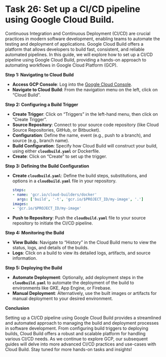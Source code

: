 # Task 26: Set up a CI/CD pipeline using Google Cloud Build.

Continuous Integration and Continuous Deployment (CI/CD) are crucial practices in modern software development, enabling teams to automate the testing and deployment of applications. Google Cloud Build offers a platform that allows developers to build fast, consistent, and reliable automated pipelines. In this guide, we will explore how to set up a CI/CD pipeline using Google Cloud Build, providing a hands-on approach to automating workflows in Google Cloud Platform (GCP).

**Step 1: Navigating to Cloud Build**

- **Access GCP Console**: Log into the [Google Cloud Console](https://console.cloud.google.com/).
- **Navigate to Cloud Build**: From the navigation menu on the left, click on “Cloud Build”.

**Step 2: Configuring a Build Trigger**

- **Create Trigger**: Click on “Triggers” in the left-hand menu, then click on “Create Trigger”.
- **Source Repository**: Connect to your source code repository (like Cloud Source Repositories, GitHub, or Bitbucket).
- **Configuration**: Define the name, event (e.g., push to a branch), and source (e.g., branch name).
- **Build Configuration**: Specify how Cloud Build will construct your build, using either **`cloudbuild.yaml`** or Dockerfile.
- **Create**: Click on “Create” to set up the trigger.

**Step 3: Defining the Build Configuration**

- **Create `cloudbuild.yaml`**: Define the build steps, substitutions, and options in a **`cloudbuild.yaml`** file in your repository.
    
    ```yaml
    steps:
    - name: 'gcr.io/cloud-builders/docker'
      args: ['build', '-t', 'gcr.io/$PROJECT_ID/my-image', '.']
    images:
    - 'gcr.io/$PROJECT_ID/my-image'
    ```
    
- **Push to Repository**: Push the **`cloudbuild.yaml`** file to your source repository to initiate the CI/CD pipeline.

**Step 4: Monitoring the Build**

- **View Builds**: Navigate to “History” in the Cloud Build menu to view the status, logs, and details of the builds.
- **Logs**: Click on a build to view its detailed logs, artifacts, and source information.

**Step 5: Deploying the Build**

- **Automate Deployment**: Optionally, add deployment steps in the **`cloudbuild.yaml`** to automate the deployment of the build to environments like GKE, App Engine, or Firebase.
- **Manual Deployment**: Alternatively, use the built images or artifacts for manual deployment to your desired environment.

**Conclusion**

Setting up a CI/CD pipeline using Google Cloud Build provides a streamlined and automated approach to managing the build and deployment processes in software development. From configuring build triggers to deploying builds, Cloud Build offers a robust and scalable platform for handling various CI/CD needs. As we continue to explore GCP, our subsequent guides will delve into more advanced CI/CD practices and use-cases with Cloud Build. Stay tuned for more hands-on tasks and insights!